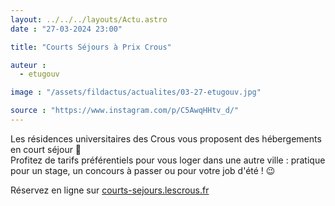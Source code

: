 ```yaml
---
layout: ../../../layouts/Actu.astro
date : "27-03-2024 23:00"

title: "Courts Séjours à Prix Crous"

auteur :
  - etugouv

image : "/assets/fildactus/actualites/03-27-etugouv.jpg"

source : "https://www.instagram.com/p/C5AwqHHtv_d/"
---
```


Les résidences universitaires des Crous vous proposent des hébergements en court séjour 🏡  
Profitez de tarifs préférentiels pour vous loger dans une autre ville : pratique pour un stage, un concours à passer ou pour votre job d'été ! 😉

Réservez en ligne sur [courts-sejours.lescrous.fr](https://courts-sejours.lescrous.fr)